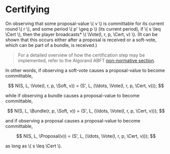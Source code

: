 $$
\newcommand \Cert {\mathit{cert}}
\newcommand \Soft {\mathit{soft}}
\newcommand \Vote {\mathrm{Vote}}
\newcommand \Bundle {\mathrm{Bundle}}
\newcommand \Proposal {\mathrm{Proposal}}
$$

# Certifying

On observing that some proposal-value \\( v \\) is committable for its
current round \\( r \\), and some period \\( p' \geq p \\) (its current period),
if \\( s \leq \Cert \\), then the player broadcasts*
\\( \Vote(I, r, p, \Cert, v) \\). (It can be shown that this occurs either
after a proposal is received or a soft-vote, which can be part of a
bundle, is received.)

> For a detailed overview of how the certification step may be implemented, refer
> to the Algorand ABFT [non-normative section](./abft-overview.md).

In other words, if observing a soft-vote causes a proposal-value to
become committable,

$$
N(S, L, \Vote(I, r, p, \Soft, v)) = (S', L, (\ldots, \Vote(I, r, p, \Cert, v)));
$$

while if observing a bundle causes a proposal-value to become
committable,

$$
N(S, L, \Bundle(r, p, \Soft, v)) = (S', L, (\ldots, \Vote(I, r, p, \Cert, v)));
$$

and if observing a proposal causes a proposal-value to become
committable,

$$
N(S, L, \Proposal(v)) = (S', L, (\ldots, \Vote(I, r, p, \Cert, v)));
$$

as long as \\( s \leq \Cert \\).
